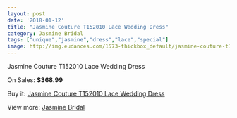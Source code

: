 ```yaml
---
layout: post
date: '2018-01-12'
title: "Jasmine Couture T152010 Lace Wedding Dress"
category: Jasmine Bridal
tags: ["unique","jasmine","dress","lace","special"]
image: http://img.eudances.com/1573-thickbox_default/jasmine-couture-t152010-lace-wedding-dress.jpg
---
```

Jasmine Couture T152010 Lace Wedding Dress

On Sales: **$368.99**
<a href="https://www.eudances.com/en/jasmine-bridal/555-jasmine-couture-t152010-lace-wedding-dress.html"><amp-img layout="responsive" width="600" height="600" src="//img.eudances.com/1573-thickbox_default/jasmine-couture-t152010-lace-wedding-dress.jpg" alt="Jasmine Couture T152010 Lace Wedding Dress 0" /></a>
<a href="https://www.eudances.com/en/jasmine-bridal/555-jasmine-couture-t152010-lace-wedding-dress.html"><amp-img layout="responsive" width="600" height="600" src="//img.eudances.com/1574-thickbox_default/jasmine-couture-t152010-lace-wedding-dress.jpg" alt="Jasmine Couture T152010 Lace Wedding Dress 1" /></a>

Buy it: [Jasmine Couture T152010 Lace Wedding Dress](https://www.eudances.com/en/jasmine-bridal/555-jasmine-couture-t152010-lace-wedding-dress.html "Jasmine Couture T152010 Lace Wedding Dress")

View more: [Jasmine Bridal](https://www.eudances.com/en/6-jasmine-bridal "Jasmine Bridal")